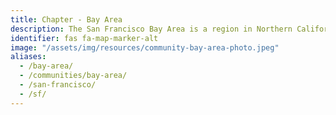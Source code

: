 ```yaml
---
title: Chapter - Bay Area
description: The San Francisco Bay Area is a region in Northern California spanning the city of San Francisco and surrounding counties.
identifier: fas fa-map-marker-alt
image: "/assets/img/resources/community-bay-area-photo.jpeg"
aliases:
  - /bay-area/
  - /communities/bay-area/
  - /san-francisco/
  - /sf/
---
```

